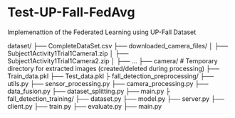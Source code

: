# Test-UP-Fall-FedAvg
Implemenattion of the Federated Learning using UP-Fall Dataset

dataset/
├── CompleteDataSet.csv
├── downloaded_camera_files/
│   ├── Subject1Activity1Trial1Camera1.zip
│   ├── Subject1Activity1Trial1Camera2.zip
│   ├── ...
├── camera/  # Temporary directory for extracted images (created/deleted during processing)
├── Train_data.pkl
├── Test_data.pkl
├
fall_detection_preprocessing/
├── utils.py
├── sensor_processing.py
├── camera_processing.py
├── data_fusion.py
├── dataset_splitting.py
├── main.py
├
fall_detection_training/
├── dataset.py
├── model.py
├── server.py
├── client.py
├── train.py
├── evaluate.py
├── main.py